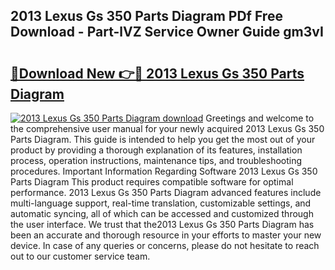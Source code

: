 ## 2013 Lexus Gs 350 Parts Diagram PDf Free Download - Part-lVZ Service Owner Guide gm3vI

# <h2><a href="http://dfumj2.blite.top/?on=2013+Lexus+Gs+350+Parts+Diagram">🔗Download New 👉🔴 2013 Lexus Gs 350 Parts Diagram</a></h2>

[![2013 Lexus Gs 350 Parts Diagram download](https://i.imgur.com/lujVjoI.png)](http://dfumj2.blite.top/?on=2013+Lexus+Gs+350+Parts+Diagram)
Greetings and welcome to the comprehensive user manual for your newly acquired 2013 Lexus Gs 350 Parts Diagram. This guide is intended to help you get the most out of your product by providing a thorough explanation of its features, installation process, operation instructions, maintenance tips, and troubleshooting procedures. Important Information Regarding Software 2013 Lexus Gs 350 Parts Diagram This product requires compatible software for optimal performance. 2013 Lexus Gs 350 Parts Diagram advanced features include multi-language support, real-time translation, customizable settings, and automatic syncing, all of which can be accessed and customized through the user interface. We trust that the2013 Lexus Gs 350 Parts Diagram has been an accurate and thorough resource in your efforts to master your new device. In case of any queries or concerns, please do not hesitate to reach out to our customer service team.

